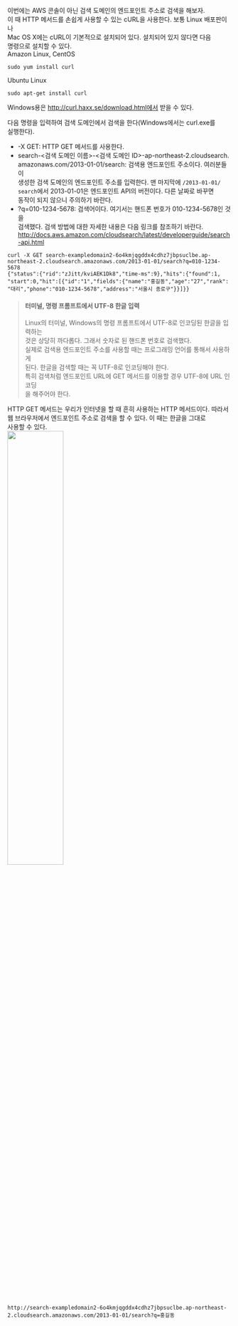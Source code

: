 이번에는 AWS 콘솔이 아닌 검색 도메인의 엔드포인트 주소로 검색을 해보자.   
이 때 HTTP 메서드를 손쉽게 사용할 수 있는 cURL을 사용한다. 보통 Linux 배포판이나   
Mac OS X에는 cURL이 기본적으로 설치되어 있다. 설치되어 있지 않다면 다음   
명령으로 설치할 수 있다.  
Amazon Linux, CentOS  
```
sudo yum install curl
```
Ubuntu Linux  
```
sudo apt-get install curl
```
Windows용은 http://curl.haxx.se/download.html에서 받을 수 있다.  
  
다음 명령을 입력하여 검색 도메인에서 검색을 한다(Windows에서는 curl.exe를   
실행한다).  

- -X GET: HTTP GET 메서드를 사용한다.  
- search-<검색 도메인 이름>-<검색 도메인 ID>-ap-northeast-2.cloudsearch.  
amazonaws.com/2013-01-01/search: 검색용 엔드포인트 주소이다. 여러분들이   
생성한 검색 도메인의 엔드포인트 주소를 입력한다. 맨 마지막에 `/2013-01-01/  
search`에서 2013-01-01은 엔드포인트 API의 버전이다. 다른 날짜로 바꾸면   
동작이 되지 않으니 주의하기 바란다.   
- ?q=010-1234-5678: 검색어이다. 여기서는 핸드폰 번호가 010-1234-5678인 것을  
검색했다. 검색 방법에 대한 자세한 내용은 다음 링크를 참조하기 바란다.  
http://docs.aws.amazon.com/cloudsearch/latest/developerguide/search-api.html   

```
curl -X GET search-exampledomain2-6o4kmjqgddx4cdhz7jbpsuclbe.ap-northeast-2.cloudsearch.amazonaws.com/2013-01-01/search?q=010-1234-5678
{"status":{"rid":"zJitt/kviAEK1Dk8","time-ms":9},"hits":{"found":1,
"start":0,"hit":[{"id":"1","fields":{"name":"홍길동","age":"27","rank":
"대리","phone":"010-1234-5678","address":"서울시 종로구"}}]}}
```

> #### 터미널, 명령 프롬프트에서 UTF-8 한글 입력  
> Linux의 터미널, Windows의 명령 프롬프트에서 UTF-8로 인코딩된 한글을 입력하는   
> 것은 상당히 까다롭다. 그래서 숫자로 된 핸드폰 번호로 검색했다.   
> 실제로 검색용 엔드포인트 주소를 사용할 때는 프로그래밍 언어를 통해서 사용하게   
> 된다. 한글을 검색할 때는 꼭 UTF-8로 인코딩해야 한다.  
> 특히 검색처럼 엔드포인트 URL에 GET 메서드를 이용할 경우 UTF-8에 URL 인코딩    
> 을 해주어야 한다. 

HTTP GET 메서드는 우리가 인터넷을 할 때 흔히 사용하는 HTTP 메서드이다. 따라서  
웹 브라우저에서 엔드포인트 주소로 검색을 할 수 있다. 이 때는 한글을 그대로   
사용할 수 있다.  
<img src="https://user-images.githubusercontent.com/33191974/158765426-703a9df6-89f8-4c75-ab9b-b138683a6d74.png" width="50%" height="50%"/>    
```
http://search-exampledomain2-6o4kmjqgddx4cdhz7jbpsuclbe.ap-northeast-2.cloudsearch.amazonaws.com/2013-01-01/search?q=홍길동
```















